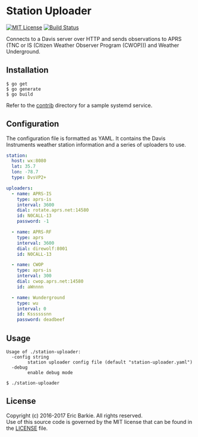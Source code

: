 # Station Uploader

[![MIT License](https://img.shields.io/badge/license-MIT-blue.svg?style=flat)](http://choosealicense.com/licenses/mit/)
[![Build Status](https://travis-ci.org/ebarkie/station-uploader.svg?branch=master)](https://travis-ci.org/ebarkie/station-uploader)

Connects to a Davis server over HTTP and sends observations to APRS (TNC or
IS (Citizen Weather Observer Program (CWOP))) and Weather Underground.

## Installation

```
$ go get
$ go generate
$ go build
```

Refer to the [contrib](contrib) directory for a sample systemd service.

## Configuration

The configuration file is formatted as YAML.  It contains the Davis Instruments
weather station information and a series of uploaders to use.

```yaml
station:
  host: wx:8080
  lat: 35.7
  lon: -78.7
  type: DvsVP2+

uploaders:
  - name: APRS-IS
    type: aprs-is
    interval: 3600
    dial: rotate.aprs.net:14580
    id: N0CALL-13
    password: -1

  - name: APRS-RF
    type: aprs
    interval: 3600
    dial: direwolf:8001
    id: N0CALL-13

  - name: CWOP
    type: aprs-is
    interval: 300
    dial: cwop.aprs.net:14580
    id: aWnnnn

  - name: Wunderground
    type: wu
    interval: 0
    id: Kssssssnn
    password: deadbeef
```

## Usage

```
Usage of ./station-uploader:
  -config string
        station uploader config file (default "station-uploader.yaml")
  -debug
        enable debug mode

$ ./station-uploader
```

## License

Copyright (c) 2016-2017 Eric Barkie. All rights reserved.  
Use of this source code is governed by the MIT license
that can be found in the [LICENSE](LICENSE) file.
